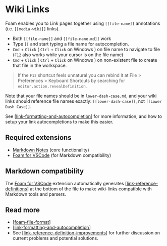 # Wiki Links

Foam enables you to Link pages together using `[[file-name]]` annotations (i.e. `[[media-wiki]]` links).

- Both `[[file-name]]` and `[[file-name.md]]` work
- Type `[[` and start typing a file name for autocompletion.
- `Cmd` + `Click` ( `Ctrl` + `Click` on Windows ) on file name to navigate to file (`F12` also works while your cursor is on the file name)
- `Cmd` + `Click` ( `Ctrl` + `Click` on Windows ) on non-existent file to create that file in the workspace.

> If the `F12` shortcut feels unnatural you can rebind it at File > Preferences > Keyboard Shortcuts by searching for `editor.action.revealDefinition`.

Note that your file names should be in `lower-dash-case.md`, and your wiki links should reference file names exactly: `[[lower-dash-case]]`, not `[[Lower Dash Case]]`. 

See [[link-formatting-and-autocompletion]] for more information, and how to setup your link autocompletions to make this easier.

## Required extensions

 - [Markdown Notes](https://marketplace.visualstudio.com/items?itemName=kortina.vscode-markdown-notes) (core functionality)
 - [Foam for VSCode](https://marketplace.visualstudio.com/items?itemName=foam.foam-vscode) (for Markdown compatibility)

## Markdown compatibility

The [Foam for VSCode](https://marketplace.visualstudio.com/items?itemName=foam.foam-vscode) extension automatically generates [[link-reference-definitions]] at the bottom of the file to make wiki-links compatible with Markdown tools and parsers.

## Read more

- [[foam-file-format]]
- [[link-formatting-and-autocompletion]]
- See [[link-reference-definition-improvements]] for further discussion on current problems and potential solutions.

[//begin]: # "Autogenerated link references for markdown compatibility"
[link-formatting-and-autocompletion]: link-formatting-and-autocompletion "Link Formatting and Autocompletion"
[link-reference-definitions]: link-reference-definitions "Link Reference Definitions"
[foam-file-format]: foam-file-format "Foam File Format"
[link-reference-definition-improvements]: link-reference-definition-improvements "Link Reference Definition Improvements"
[//end]: # "Autogenerated link references"
